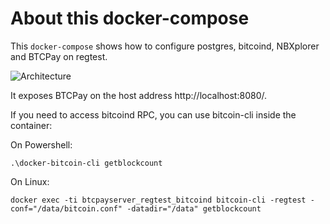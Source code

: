 # About this docker-compose

This `docker-compose` shows how to configure postgres, bitcoind, NBXplorer and BTCPay on regtest.

![Architecture](https://github.com/btcpayserver/btcpayserver-doc/raw/master/img/Architecture.png)

It exposes BTCPay on the host address http://localhost:8080/.

If you need to access bitcoind RPC, you can use bitcoin-cli inside the container:

On Powershell:
```
.\docker-bitcoin-cli getblockcount
```

On Linux:
```
docker exec -ti btcpayserver_regtest_bitcoind bitcoin-cli -regtest -conf="/data/bitcoin.conf" -datadir="/data" getblockcount
```